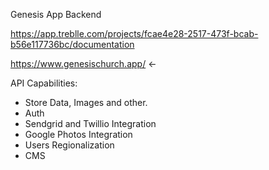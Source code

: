 Genesis App Backend

https://app.treblle.com/projects/fcae4e28-2517-473f-bcab-b56e117736bc/documentation

https://www.genesischurch.app/ <-

API Capabilities:

- Store Data, Images and other.
- Auth
- Sendgrid and Twillio Integration
- Google Photos Integration
- Users Regionalization
- CMS